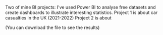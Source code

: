 Two of mine BI projects:
I've used Power BI to analyse free datasets and create dashboards to illustrate interesting statistics.
Project 1 is about car casualties in the UK (2021-2022)
Project 2 is about 


(You can download the file to see the results)
